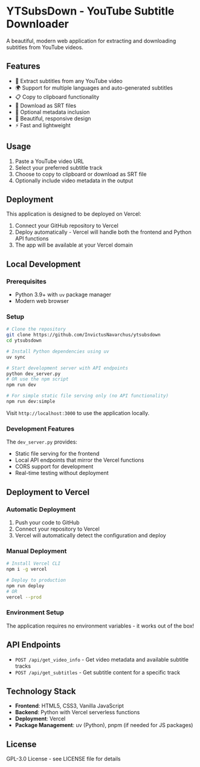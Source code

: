 # YTSubsDown - YouTube Subtitle Downloader

A beautiful, modern web application for extracting and downloading subtitles from YouTube videos.

## Features

- 🎥 Extract subtitles from any YouTube video
- 🌍 Support for multiple languages and auto-generated subtitles
- 📋 Copy to clipboard functionality
- 💾 Download as SRT files
- 📝 Optional metadata inclusion
- 🎨 Beautiful, responsive design
- ⚡ Fast and lightweight

## Usage

1. Paste a YouTube video URL
2. Select your preferred subtitle track
3. Choose to copy to clipboard or download as SRT file
4. Optionally include video metadata in the output

## Deployment

This application is designed to be deployed on Vercel:

1. Connect your GitHub repository to Vercel
2. Deploy automatically - Vercel will handle both the frontend and Python API functions
3. The app will be available at your Vercel domain

## Local Development

### Prerequisites

- Python 3.9+ with `uv` package manager
- Modern web browser

### Setup

```bash
# Clone the repository
git clone https://github.com/InvictusNavarchus/ytsubsdown
cd ytsubsdown

# Install Python dependencies using uv
uv sync

# Start development server with API endpoints
python dev_server.py
# OR use the npm script
npm run dev

# For simple static file serving only (no API functionality)
npm run dev:simple
```

Visit `http://localhost:3000` to use the application locally.

### Development Features

The `dev_server.py` provides:
- Static file serving for the frontend
- Local API endpoints that mirror the Vercel functions
- CORS support for development
- Real-time testing without deployment

## Deployment to Vercel

### Automatic Deployment

1. Push your code to GitHub
2. Connect your repository to Vercel
3. Vercel will automatically detect the configuration and deploy

### Manual Deployment

```bash
# Install Vercel CLI
npm i -g vercel

# Deploy to production
npm run deploy
# OR
vercel --prod
```

### Environment Setup

The application requires no environment variables - it works out of the box!

## API Endpoints

- `POST /api/get_video_info` - Get video metadata and available subtitle tracks
- `POST /api/get_subtitles` - Get subtitle content for a specific track

## Technology Stack

- **Frontend**: HTML5, CSS3, Vanilla JavaScript
- **Backend**: Python with Vercel serverless functions
- **Deployment**: Vercel
- **Package Management**: uv (Python), pnpm (if needed for JS packages)

## License

GPL-3.0 License - see LICENSE file for details
